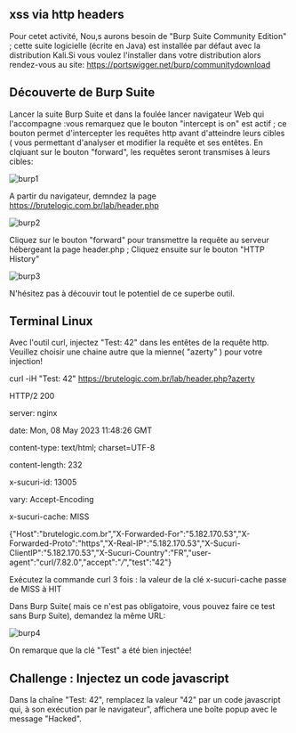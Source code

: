 ## xss via http headers

Pour cetet activité, Nou,s aurons besoin de "Burp Suite Community Edition" ; cette suite logicielle (écrite en Java) est installée par défaut avec la distribution Kali.Si vous voulez l'installer dans votre distribution alors rendez-vous au site: https://portswigger.net/burp/communitydownload

## Découverte de Burp Suite

Lancer la suite Burp Suite et dans la foulée lancer navigateur Web qui l'accompagne :vous remarquez que le bouton "intercept is on" est actif ; ce bouton permet d'intercepter les requêtes http avant d'atteindre leurs cibles ( vous permettant d'analyser et modifier la requête et ses entêtes. En clqiuant sur le bouton "forward", les requêtes seront transmises à leurs cibles:

![burp1](https://user-images.githubusercontent.com/38082725/236813494-47bcb764-0302-4267-889c-1867abf56e6c.png)

A partir du navigateur, demndez la page https://brutelogic.com.br/lab/header.php

![burp2](https://user-images.githubusercontent.com/38082725/236814152-6fe08b39-3f7a-4a45-ba2f-4cb685d11d02.png)

Cliquez sur le bouton "forward" pour transmettre la requête au serveur hébergeant la page header.php ; Cliquez ensuite sur le bouton "HTTP History"

![burp3](https://user-images.githubusercontent.com/38082725/236814646-eb97496d-8137-40a0-8acc-5b692ec4413b.png)

N'hésitez pas à découvir tout le potentiel de ce superbe outil.

## Terminal Linux

Avec l'outil curl, injectez  "Test: 42" dans les entêtes de la requête http. Veuillez choisir une chaine autre que la mienne( "azerty" ) pour votre injection! 

curl -iH "Test: 42"  https://brutelogic.com.br/lab/header.php?azerty

HTTP/2 200

server: nginx

date: Mon, 08 May 2023 11:48:26 GMT

content-type: text/html; charset=UTF-8

content-length: 232

x-sucuri-id: 13005

vary: Accept-Encoding

x-sucuri-cache: MISS

{"Host":"brutelogic.com.br","X-Forwarded-For":"5.182.170.53","X-Forwarded-Proto":"https","X-Real-IP":"5.182.170.53","X-Sucuri-ClientIP":"5.182.170.53","X-Sucuri-Country":"FR","user-agent":"curl\/7.82.0","accept":"*\/*","test":"42"}

Exécutez la commande curl 3 fois : la valeur de la clé x-sucuri-cache passe de MISS à HIT

Dans Burp Suite( mais ce n'est pas obligatoire, vous pouvez faire ce test sans Burp Suite), demandez la même URL:

![burp4](https://user-images.githubusercontent.com/38082725/236817199-8aab5f83-cda5-4fe7-a77b-dd7af086fb98.png)

On remarque que la clé "Test" a été bien injectée!


## Challenge : Injectez un code javascript

Dans la chaîne "Test: 42", remplacez la valeur "42" par un code javascript qui, à son exécution par le navigateur", affichera une boîte popup avec le message "Hacked".
